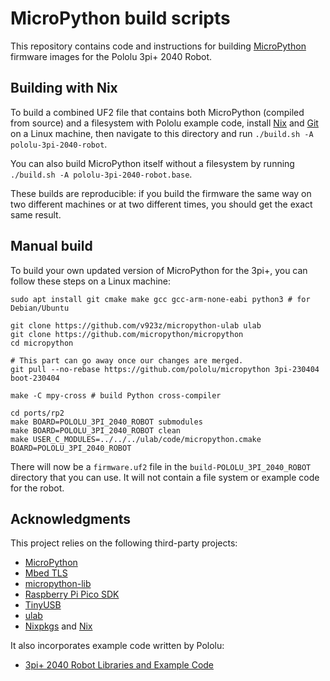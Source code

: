 # MicroPython build scripts

This repository contains code and instructions for building [MicroPython]
firmware images for the Pololu 3pi+ 2040 Robot.

## Building with Nix

To build a combined UF2 file that contains both MicroPython (compiled from source)
and a filesystem with Pololu example code, install [Nix] and [Git] on a Linux machine,
then navigate to this directory and run `./build.sh -A pololu-3pi-2040-robot`.

You can also build MicroPython itself without a filesystem by running
`./build.sh -A pololu-3pi-2040-robot.base`.

These builds are reproducible: if you build the firmware the same way on two
different machines or at two different times, you should get the exact same result.

## Manual build

To build your own updated version of MicroPython for the 3pi+, you
can follow these steps on a Linux machine:

```text
sudo apt install git cmake make gcc gcc-arm-none-eabi python3 # for Debian/Ubuntu

git clone https://github.com/v923z/micropython-ulab ulab
git clone https://github.com/micropython/micropython
cd micropython

# This part can go away once our changes are merged.
git pull --no-rebase https://github.com/pololu/micropython 3pi-230404 boot-230404

make -C mpy-cross # build Python cross-compiler

cd ports/rp2
make BOARD=POLOLU_3PI_2040_ROBOT submodules
make BOARD=POLOLU_3PI_2040_ROBOT clean
make USER_C_MODULES=../../../ulab/code/micropython.cmake BOARD=POLOLU_3PI_2040_ROBOT
```

There will now be a `firmware.uf2` file in the `build-POLOLU_3PI_2040_ROBOT` directory
that you can use.  It will not contain a file system or example code for the robot.

## Acknowledgments

This project relies on the following third-party projects:

- [MicroPython](https://github.com/micropython/micropython)
- [Mbed TLS](https://github.com/ARMmbed/mbedtls)
- [micropython-lib](https://github.com/micropython/micropython-lib)
- [Raspberry Pi Pico SDK](https://github.com/raspberrypi/pico-sdk)
- [TinyUSB](https://github.com/hathach/tinyusb)
- [ulab](https://github.com/v923z/micropython-ulab)
- [Nixpkgs](https://github.com/nixos/nixpkgs) and [Nix]

It also incorporates example code written by Pololu:

- [3pi+ 2040 Robot Libraries and Example Code](https://github.com/pololu/pololu-3pi-2040-robot)

[Git]: https://git-scm.com/
[Nix]: https://github.com/nixos/nix
[MicroPython]: https://micropython.org/

